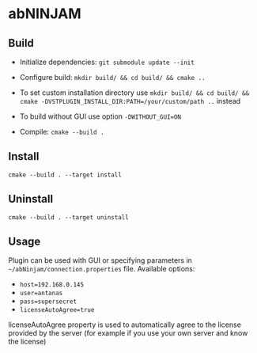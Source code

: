 # abNINJAM

## Build
- Initialize dependencies:
`git submodule update --init`
- Configure build:
`mkdir build/ && cd build/ && cmake ..`  
- To set custom installation directory use `mkdir build/ && cd build/ && cmake -DVSTPLUGIN_INSTALL_DIR:PATH=/your/custom/path ..` instead
- To build without GUI use option `-DWITHOUT_GUI=ON`


- Compile:
`cmake --build .`

## Install
`cmake --build . --target install`

## Uninstall
`cmake --build . --target uninstall`

## Usage
Plugin can be used with GUI or specifying parameters in `~/abNinjam/connection.properties` file. Available options: 
- `host=192.168.0.145`
- `user=antanas`
- `pass=supersecret`
- `licenseAutoAgree=true`

licenseAutoAgree property is used to automatically agree to the license provided by the server (for example if you use your own server and know the license)
